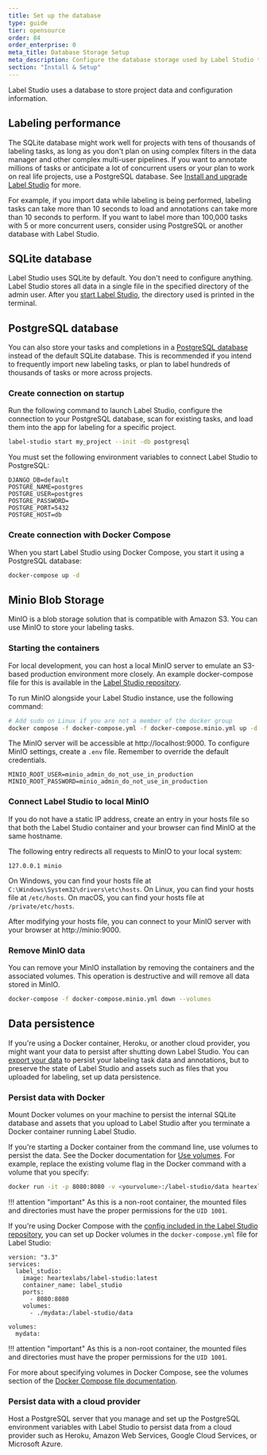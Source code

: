 ```yaml
---
title: Set up the database 
type: guide
tier: opensource
order: 84
order_enterprise: 0
meta_title: Database Storage Setup
meta_description: Configure the database storage used by Label Studio to ensure performant and scalable data and configuration storage.
section: "Install & Setup"
---
```


Label Studio uses a database to store project data and configuration information.

## Labeling performance
The SQLite database might work well for projects with tens of thousands of labeling tasks, as long as you don't plan on using complex filters in the data manager and other complex multi-user pipelines. If you want to annotate millions of tasks or anticipate a lot of concurrent users or your plan to work on real life projects, use a PostgreSQL database. See [Install and upgrade Label Studio](install.html#PostgreSQL-database) for more.  

For example, if you import data while labeling is being performed, labeling tasks can take more than 10 seconds to load and annotations can take more than 10 seconds to perform. If you want to label more than 100,000 tasks with 5 or more concurrent users, consider using PostgreSQL or another database with Label Studio. 

## SQLite database

Label Studio uses SQLite by default. You don't need to configure anything. Label Studio stores all data in a single file in the specified directory of the admin user. After you [start Label Studio](start.html), the directory used is printed in the terminal. 

## PostgreSQL database

You can also store your tasks and completions in a [PostgreSQL database](https://www.postgresql.org/) instead of the default SQLite database. This is recommended if you intend to frequently import new labeling tasks, or plan to label hundreds of thousands of tasks or more across projects.

### Create connection on startup

Run the following command to launch Label Studio, configure the connection to your PostgreSQL database, scan for existing tasks, and load them into the app for labeling for a specific project.

```bash
label-studio start my_project --init -db postgresql 
```

You must set the following environment variables to connect Label Studio to PostgreSQL:

```
DJANGO_DB=default
POSTGRE_NAME=postgres
POSTGRE_USER=postgres
POSTGRE_PASSWORD=
POSTGRE_PORT=5432
POSTGRE_HOST=db
```

### Create connection with Docker Compose

When you start Label Studio using Docker Compose, you start it using a PostgreSQL database:
```bash
docker-compose up -d
```

## Minio Blob Storage
MinIO is a blob storage solution that is compatible with Amazon S3. You can use MinIO to store your labeling tasks.

### Starting the containers
For local development, you can host a local MinIO server to emulate an S3-based production environment more closely. 
An example docker-compose file for this is available in the [Label Studio repository](https://github.com/HumanSignal/label-studio).

To run MinIO alongside your Label Studio instance, use the following command:
````bash
# Add sudo on Linux if you are not a member of the docker group
docker compose -f docker-compose.yml -f docker-compose.minio.yml up -d
````
The MinIO server will be accessible at http://localhost:9000. 
To configure MinIO settings, create a `.env` file. Remember to override the default credentials.

````.dotenv
MINIO_ROOT_USER=minio_admin_do_not_use_in_production
MINIO_ROOT_PASSWORD=minio_admin_do_not_use_in_production
````

### Connect Label Studio to local MinIO

If you do not have a static IP address, create an entry in your hosts file so that both the Label Studio container and 
your browser can find MinIO at the same hostname.

The following entry redirects all requests to MinIO to your local system:
```text
127.0.0.1 minio
```

On Windows, you can find your hosts file at `C:\Windows\System32\drivers\etc\hosts`.
On Linux, you can find your hosts file at `/etc/hosts`.
On macOS, you can find your hosts file at `/private/etc/hosts`.

After modifying your hosts file, you can connect to your MinIO server with your browser at http://minio:9000.

### Remove MinIO data
You can remove your MinIO installation by removing the containers and the associated volumes. 
This operation is destructive and will remove all data stored in MinIO.
```bash
docker-compose -f docker-compose.minio.yml down --volumes
```


## Data persistence

If you're using a Docker container, Heroku, or another cloud provider, you might want your data to persist after shutting down Label Studio. You can [export your data](export.html) to persist your labeling task data and annotations, but to preserve the state of Label Studio and assets such as files that you uploaded for labeling, set up data persistence. 

### Persist data with Docker

Mount Docker volumes on your machine to persist the internal SQLite database and assets that you upload to Label Studio after you terminate a Docker container running Label Studio. 

If you're starting a Docker container from the command line, use volumes to persist the data. See the Docker documentation for [Use volumes](https://docs.docker.com/storage/volumes/). For example, replace the existing volume flag in the Docker command with a volume that you specify:
```bash
docker run -it -p 8080:8080 -v <yourvolume>:/label-studio/data heartexlabs/label-studio:latest
```

!!! attention "important"
    As this is a non-root container, the mounted files and directories must have the proper permissions for the `UID 1001`.

If you're using Docker Compose with the [config included in the Label Studio repository](https://github.com/HumanSignal/label-studio/blob/develop/docker-compose.yml), you can set up Docker volumes in the `docker-compose.yml` file for Label Studio:
```
version: "3.3"
services:
  label_studio:
    image: heartexlabs/label-studio:latest
    container_name: label_studio
    ports:
      - 8080:8080
    volumes:
      - ./mydata:/label-studio/data

volumes:
  mydata:
```

!!! attention "important"
    As this is a non-root container, the mounted files and directories must have the proper permissions for the `UID 1001`.

For more about specifying volumes in Docker Compose, see the volumes section of the [Docker Compose file documentation](https://docs.docker.com/compose/compose-file/compose-file-v3/#volumes).

### Persist data with a cloud provider
Host a PostgreSQL server that you manage and set up the PostgreSQL environment variables with Label Studio to persist data from a cloud provider such as Heroku, Amazon Web Services, Google Cloud Services, or Microsoft Azure. 


